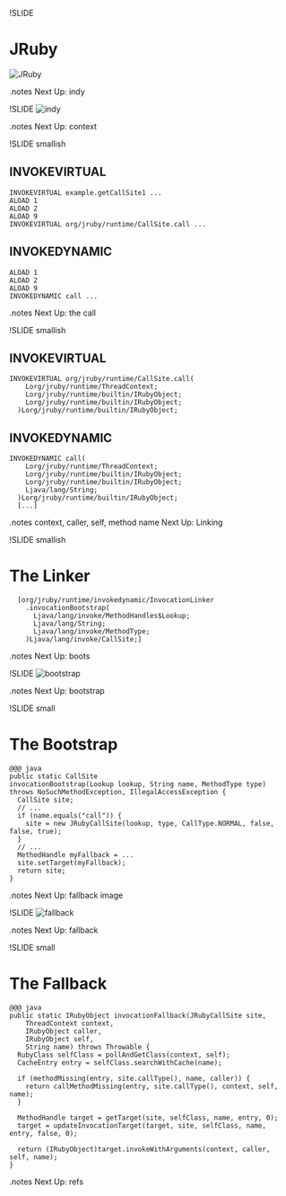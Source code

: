 !SLIDE
# JRuby
![JRuby](jruby.jpg)

.notes Next Up: indy

!SLIDE
![indy](indy.jpg)

.notes Next Up: context

!SLIDE smallish

## INVOKEVIRTUAL

    INVOKEVIRTUAL example.getCallSite1 ...
    ALOAD 1
    ALOAD 2
    ALOAD 9
    INVOKEVIRTUAL org/jruby/runtime/CallSite.call ...

## INVOKEDYNAMIC

    ALOAD 1
    ALOAD 2
    ALOAD 9
    INVOKEDYNAMIC call ...

.notes Next Up: the call

!SLIDE smallish

## INVOKEVIRTUAL

    INVOKEVIRTUAL org/jruby/runtime/CallSite.call(
        Lorg/jruby/runtime/ThreadContext;
        Lorg/jruby/runtime/builtin/IRubyObject;
        Lorg/jruby/runtime/builtin/IRubyObject;
      )Lorg/jruby/runtime/builtin/IRubyObject;

## INVOKEDYNAMIC

    INVOKEDYNAMIC call(
        Lorg/jruby/runtime/ThreadContext;
        Lorg/jruby/runtime/builtin/IRubyObject;
        Lorg/jruby/runtime/builtin/IRubyObject;
        Ljava/lang/String;
      )Lorg/jruby/runtime/builtin/IRubyObject;
      [...]

.notes context, caller, self, method name
Next Up: Linking

!SLIDE smallish

# The Linker

      [org/jruby/runtime/invokedynamic/InvocationLinker
        .invocationBootstrap(
          Ljava/lang/invoke/MethodHandles$Lookup;
          Ljava/lang/String;
          Ljava/lang/invoke/MethodType;
        )Ljava/lang/invoke/CallSite;]

.notes Next Up: boots

!SLIDE
![bootstrap](bootstrapping.jpg)

.notes Next Up: bootstrap

!SLIDE small

# The Bootstrap

    @@@ java
    public static CallSite
    invocationBootstrap(Lookup lookup, String name, MethodType type)
    throws NoSuchMethodException, IllegalAccessException {
      CallSite site;
      // ...
      if (name.equals("call")) {
        site = new JRubyCallSite(lookup, type, CallType.NORMAL, false, false, true);
      }
      // ...
      MethodHandle myFallback = ...
      site.setTarget(myFallback);
      return site;
    }

.notes Next Up: fallback image

!SLIDE
![fallback](fallback.jpg)

.notes Next Up: fallback

!SLIDE small

# The Fallback

    @@@ java
    public static IRubyObject invocationFallback(JRubyCallSite site, 
        ThreadContext context,
        IRubyObject caller,
        IRubyObject self,
        String name) throws Throwable {
      RubyClass selfClass = pollAndGetClass(context, self);
      CacheEntry entry = selfClass.searchWithCache(name);
      
      if (methodMissing(entry, site.callType(), name, caller)) {
        return callMethodMissing(entry, site.callType(), context, self, name);
      }
      
      MethodHandle target = getTarget(site, selfClass, name, entry, 0);
      target = updateInvocationTarget(target, site, selfClass, name, entry, false, 0);

      return (IRubyObject)target.invokeWithArguments(context, caller, self, name);
    }

.notes Next Up: refs